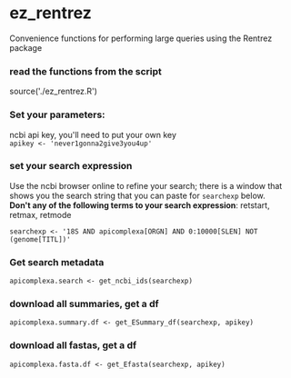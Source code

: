 # ez_rentrez
Convenience functions for performing large queries using the Rentrez package 

### read the functions from the script
source('./ez_rentrez.R')

### Set your parameters:  

ncbi api key, you'll need to put your own key  
`apikey <- 'never1gonna2give3you4up' `

### set your search expression

Use the ncbi browser online to refine your search; there is a window that shows you the search string that you can paste for `searchexp` below.  
**Don't any of the following terms to your search expression**: retstart, retmax, retmode  

`searchexp <- '18S AND apicomplexa[ORGN] AND 0:10000[SLEN] NOT (genome[TITL])'`

### Get search metadata 

`apicomplexa.search <- get_ncbi_ids(searchexp)`

### download all summaries, get a df
`apicomplexa.summary.df <- get_ESummary_df(searchexp, apikey)`

### download all fastas, get a df
`apicomplexa.fasta.df <- get_Efasta(searchexp, apikey)`

